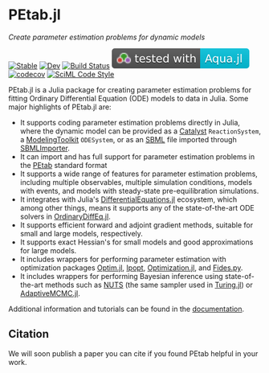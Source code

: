 # PEtab.jl
*Create parameter estimation problems for dynamic models*

[![Stable](https://img.shields.io/badge/docs-stable-blue.svg)](https://sebapersson.github.io/PEtab.jl/stable/)
[![Dev](https://img.shields.io/badge/docs-dev-blue.svg)](https://sebapersson.github.io/PEtab.jl/dev/)
[![Build Status](https://github.com/sebapersson/PEtab.jl/actions/workflows/CI.yml/badge.svg?branch=main)](https://github.com/sebapersson/PEtab.jl/actions/workflows/CI.yml?query=branch%3Amain)
[![Aqua QA](https://raw.githubusercontent.com/JuliaTesting/Aqua.jl/master/badge.svg)](https://github.com/JuliaTesting/Aqua.jl)
[![codecov](https://codecov.io/gh/sebapersson/PEtab.jl/graph/badge.svg?token=J7PXRF30JG)](https://codecov.io/gh/sebapersson/PEtab.jl)
[![SciML Code Style](https://img.shields.io/static/v1?label=code%20style&message=SciML&color=9558b2&labelColor=389826)](https://github.com/SciML/SciMLStyle)

PEtab.jl is a Julia package for creating parameter estimation problems for fitting Ordinary Differential Equation (ODE) models to data in Julia. Some major highlights of PEtab.jl are:

* It supports coding parameter estimation problems directly in Julia, where the dynamic model can be provided as a [Catalyst](https://github.com/SciML/Catalyst.jl) `ReactionSystem`, a [ModelingToolkit](https://github.com/SciML/ModelingToolkit.jl) `ODESystem`, or as an [SBML](https://sbml.org/) file imported through [SBMLImporter](https://github.com/sebapersson/SBMLImporter.jl).
* It can import and has full support for parameter estimation problems in the [PEtab](https://petab.readthedocs.io/en/latest/) standard format
* It supports a wide range of features for parameter estimation problems, including multiple observables, multiple simulation conditions, models with events, and models with steady-state pre-equilibration simulations.
* It integrates with Julia's [DifferentialEquations.jl](https://docs.sciml.ai/DiffEqDocs/stable/) ecosystem, which among other things, means it supports any of the state-of-the-art ODE solvers in [OrdinaryDiffEq.jl](https://github.com/SciML/OrdinaryDiffEq.jl).
* It supports efficient forward and adjoint gradient methods, suitable for small and large models, respectively.
* It supports exact Hessian's for small models and good approximations for large models.
* It includes wrappers for performing parameter estimation with optimization packages [Optim.jl](https://github.com/JuliaNLSolvers/Optim.jl), [Ipopt](https://coin-or.github.io/Ipopt/), [Optimization.jl](https://github.com/SciML/Optimization.jl), and [Fides.py](https://github.com/fides-dev/fides).
* It includes wrappers for performing Bayesian inference using state-of-the-art methods such as [NUTS](https://github.com/TuringLang/Turing.jl) (the same sampler used in [Turing.jl](https://github.com/TuringLang/Turing.jl)) or [AdaptiveMCMC.jl](https://github.com/mvihola/AdaptiveMCMC.jl).

Additional information and tutorials can be found in the [documentation](https://sebapersson.github.io/PEtab.jl/stable/).

## Citation

We will soon publish a paper you can cite if you found PEtab helpful in your work.
